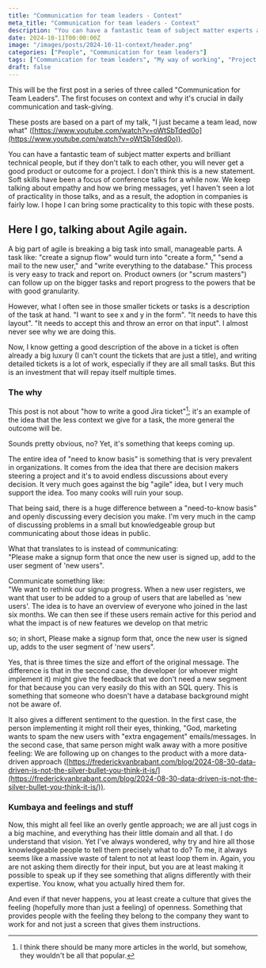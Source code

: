 ```yaml
---
title: "Communication for team leaders - Context"
meta_title: "Communication for team leaders - Context"
description: "You can have a fantastic team of subject matter experts and brilliant technical people, but if they don't talk to each other, you will never get a good product or outcome for a project."
date: 2024-10-11T00:00:00Z
image: "/images/posts/2024-10-11-context/header.png"
categories: ["People", "Communication for team leaders"]
tags: ["Communication for team leaders", "My way of working", "Project lead"]
draft: false
---
```


This will be the first post in a series of three called "Communication for Team Leaders". The first focuses on context and why it's crucial in daily communication and task-giving.

These posts are based on a part of my talk, "I just became a team lead, now what" ([https://www.youtube.com/watch?v=oWtSbTded0o](https://www.youtube.com/watch?v=oWtSbTded0o)).

You can have a fantastic team of subject matter experts and brilliant technical people, but if they don't talk to each other, you will never get a good product or outcome for a project. I don't think this is a new statement. Soft skills have been a focus of conference talks for a while now. We keep talking about empathy and how we bring messages, yet I haven't seen a lot of practicality in those talks, and as a result, the adoption in companies is fairly low. I hope I can bring some practicality to this topic with these posts.

## Here I go, talking about Agile again.

A big part of agile is breaking a big task into small, manageable parts. A task like: "create a signup flow" would turn into "create a form," "send a mail to the new user," and "write everything to the database." This process is very easy to track and report on. Product owners (or "scrum masters") can follow up on the bigger tasks and report progress to the powers that be with good granularity.

However, what I often see in those smaller tickets or tasks is a description of the task at hand. "I want to see x and y in the form". "It needs to have this layout". "It needs to accept this and throw an error on that input". I almost never see why we are doing this.

Now, I know getting a good description of the above in a ticket is often already a big luxury (I can't count the tickets that are just a title), and writing detailed tickets is a lot of work, especially if they are all small tasks. But this is an investment that will repay itself multiple times.

### The why

This post is not about "how to write a good Jira ticket"[^1]; it's an example of the idea that the less context we give for a task, the more general the outcome will be.

Sounds pretty obvious, no? Yet, it's something that keeps coming up.

The entire idea of "need to know basis" is something that is very prevalent in organizations. It comes from the idea that there are decision makers steering a project and it's to avoid endless discussions about every decision. It very much goes against the big "agile" idea, but I very much support the idea. Too many cooks will ruin your soup.

That being said, there is a huge difference between a "need-to-know basis" and openly discussing every decision you make. I'm very much in the camp of discussing problems in a small but knowledgeable group but communicating about those ideas in public.

What that translates to is instead of communicating:  
"Please make a signup form that once the new user is signed up, add to the user segment of 'new users".

Communicate something like:  
"We want to rethink our signup progress. When a new user registers, we want that user to be added to a group of users that are labelled as 'new users'. The idea is to have an overview of everyone who joined in the last six months. We can then see if these users remain active for this period and what the impact is of new features we develop on that metric

so; in short, Please make a signup form that, once the new user is signed up, adds to the user segment of 'new users".

Yes, that is three times the size and effort of the original message. The difference is that in the second case, the developer (or whoever might implement it) might give the feedback that we don't need a new segment for that because you can very easily do this with an SQL query. This is something that someone who doesn't have a database background might not be aware of.

It also gives a different sentiment to the question. In the first case, the person implementing it might roll their eyes, thinking, "God, marketing wants to spam the new users with "extra engagement" emails/messages. In the second case, that same person might walk away with a more positive feeling: We are following up on changes to the product with a more data-driven approach ([https://frederickvanbrabant.com/blog/2024-08-30-data-driven-is-not-the-silver-bullet-you-think-it-is/](https://frederickvanbrabant.com/blog/2024-08-30-data-driven-is-not-the-silver-bullet-you-think-it-is/)).

### Kumbaya and feelings and stuff

Now, this might all feel like an overly gentle approach; we are all just cogs in a big machine, and everything has their little domain and all that. I do understand that vision. Yet I've always wondered, why try and hire all those knowledgeable people to tell them precisely what to do? To me, it always seems like a massive waste of talent to not at least loop them in. Again, you are not asking them directly for their input, but you are at least making it possible to speak up if they see something that aligns differently with their expertise. You know, what you actually hired them for.

And even if that never happens, you at least create a culture that gives the feeling (hopefully more than just a feeling) of openness. Something that provides people with the feeling they belong to the company they want to work for and not just a screen that gives them instructions.

[^1]: I think there should be many more articles in the world, but somehow, they wouldn't be all that popular.
